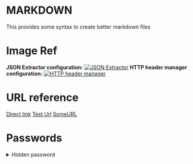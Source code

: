 # MARKDOWN
This provides some syntax to create better markdown files
# Image Ref
**JSON Extractor configuration:**
[![JSON Extractor][1]][1]
**HTTP header manager configuration:**
[![HTTP header manager][2]][2]
<!-- References URLS -->
[1]: https://i.stack.imgur.com/ipJ6t.png
[2]: https://i.stack.imgur.com/qOTLC.png

# URL reference
[Direct link](https://www.google.com/)
[Test Url][SomeURL]
[SomeURL]
<!-- URLS  -->
[SomeURL]: https://www.google.com/

# Passwords
<details><summary>Hidden password</summary>MyPass here</details>